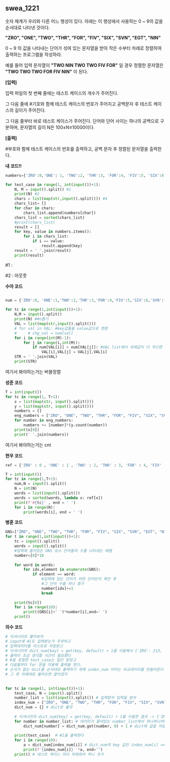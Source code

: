 ## swea_1221



숫자 체계가 우리와 다른 어느 행성이 있다. 아래는 이 행성에서 사용하는 0 ~ 9의 값을 순서대로 나타낸 것이다.

**"ZRO", "ONE", "TWO", "THR", "FOR", "FIV", "SIX", "SVN", "EGT", "NIN"**

0 ~ 9 의 값을 나타내는 단어가 섞여 있는 문자열을 받아 작은 수부터 차례로 정렬하여 출력하는 프로그램을 작성하라.

예를 들어 입력 문자열이 **"TWO NIN TWO TWO FIV FOR"** 일 경우 정렬한 문자열은 **"TWO TWO TWO FOR FIV NIN"** 이 된다.

**[입력]**

입력 파일의 첫 번째 줄에는 테스트 케이스의 개수가 주어진다.

그 다음 줄에 #기호와 함께 테스트 케이스의 번호가 주어지고 공백문자 후 테스트 케이스의 길이가 주어진다.

그 다음 줄부터 바로 테스트 케이스가 주어진다. 단어와 단어 사이는 하나의 공백으로 구분하며, 문자열의 길이 N은 100≤N≤10000이다.

**[출력]**

\#부호와 함께 테스트 케이스의 번호를 출력하고, 공백 문자 후 정렬된 문자열을 출력한다.



**내 코드!!**

```python
numbers={'ZRO':0,'ONE': 1, 'TWO':2, 'THR':3, 'FOR':4, 'FIV':5, 'SIX':6, 'SVN':7, 'EGT':8, 'NIN':9}

for test_case in range(1, int(input())+1): 
    N, M = input().split() #1
    print(N) #2
    chars = list(map(str,input().split())) #4
    chars_list= [] 
    for char in chars:
        chars_list.append(numbers[char])
    chars_list = sorted(chars_list)
    #print(chars_list)
    result = []
    for key, value in numbers.items():
        for i in chars_list:
            if i == value:
                result.append(key)
    result = ' '.join(result)
    print(result)

```

#1 :  

#2 : 아웃풋 

**수아 코드**

```python

num = {'ZRO':0, 'ONE':1,'TWO':2,'THR':3,'FOR':4,'FIV':5,'SIX':6,'SVN':7,'EGT':8,'NIN':9}
 
for tc in range(1,int(input())+1):
    N,M = input().split()
    print(N) ##n뽑기
    VAL = list(map(str,input().split()))
    # for val in VAL: #key값들을 value값으로 변환
    #     # chg_val = num[val]
    for i in range(int(M)-1):
        for j in range(i,int(M)):
            if num[VAL[i]] > num[VAL[j]]: #VAL list에서 뒤에값이 더 작으면 바꿔주고
                VAL[i],VAL[j] = VAL[j],VAL[i]
    STR = ' '.join(VAL)
    print(STR)
```

여기서 봐야하는거는 버블정렬



**성준 코드**

```python
T = int(input())
for tc in range(1, T+1):
    x = list(map(str, input().split()))
    y = list(map(str, input().split()))
    numbers = []
    eng_numbers = ["ZRO", "ONE", "TWO", "THR", "FOR", "FIV", "SIX", "SVN", "EGT", "NIN"]
    for number in eng_numbers:
        numbers += [number]*(y.count(number))
    print(x[0])
    print(' '.join(numbers))
```

여기서 봐야하는거는 cnt





**현우 코드**

```python
ref = {'ZRO' : 0 , 'ONE' : 1 , 'TWO' : 2, 'THR' : 3, 'FOR' : 4, 'FIV' : 5, 'SIX' : 6, 'SVN': 7, 'EGT': 8, 'NIN': 9}

T = int(input())
for tc in range(1,T+1):
    num,N = input().split()
    N = int(N)
    words = list(input().split())
    words = sorted(words, lambda x: ref[x])
    print(f'#{tc}' , end = ' ')
    for i in range(N):
        print(words[i], end = ' ')
```



**병훈 코드**

```python
GNS=["ZRO", "ONE", "TWO", "THR", "FOR", "FIV", "SIX", "SVN", "EGT", "NIN"]
for t in range(1,int(input())+1):
    tc = input().split()
    words = input().split()
    #입력에 들어있는 GNS 요소 단어들의 수를 나타내는 배열
    number=[0]*10
 
    for word in words:
        for idx,element in enumerate(GNS):
            if element == word:
                #입력에 있는 단어가 어떤 단어인지 확인 후 
                #그 단어 수를 하나 증가
                number[idx]+=1
                break
 
    print(tc[0])
    for i in range(10):
        print((GNS[i]+' ')*number[i],end=' ')
    print()
```









**의수 코드**

```python
# 딕셔너리로 풀어보자
# input에 #1도 입력받는거 주의하고
# 입력테이터를 리스트로 저장받고
# 딕셔너리의 dict_num[key] = get(key, default) + 1를 이용해서 {'ZRO': 213, 'ONE': 123...}이런식으로 저장되게 한다.
# 출력이 조금 생각할 시간이 필요했다
# #을 포함한 test_case는 일단 받았고
# 다음줄부터 for 문을 이용해 출력을 한다.
# 순서가 없는 dict를 순서대로 출력하기 위해 index_num 이라는 비교데이터를 만들어준다
# 그 후 차례대로 불러오면 끝이겠지
 
 
for tc in range(1, int(input())+1):
    test_case, N = input().split() 
    number_list = list(input().split()) # 입력받자 입력을 받아 
    index_num = ["ZRO", "ONE", "TWO", "THR", "FOR", "FIV", "SIX", "SVN", "EGT", "NIN"] # 비교를 위해 인덱스를 준다.
    dict_num = {} # dict로 풀자
 
    # 딕셔너리의 dict_num[key] = get(key, default) + 1를 이용한 결과 -> {'ZRO': 213, 'ONE': 123...}
    for number in number_list: # 데이터가 들어있는 number_list에서 하나하나꺼내서 확인
        dict_num[number] = dict_num.get(number, 0) + 1 # dict에 값을 저장하자
 
    print(test_case)  # #1을 출력한다
    for i in range(10):
        a = dict_num[index_num[i]] # dict_num의 key 값인 index_num[i] => 순서대로 위의 인덱스를 불러오자,,,
        print(f'{index_num[i]} '*a, end='')
    print() # 테스트 케이스 마다 띄워줘야 하니 추가
```

